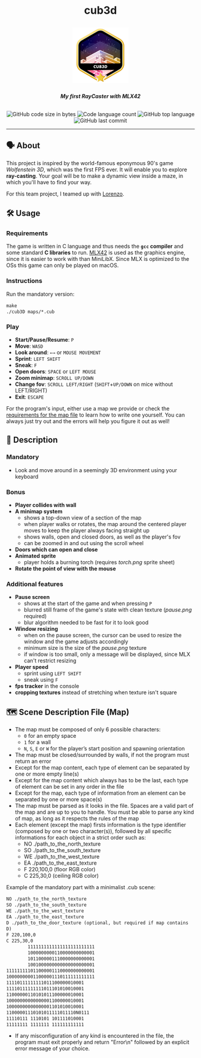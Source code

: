 <h1 align="center">
	<p>
	cub3d
	</p>
	<img src="https://github.com/aaron-22766/aaron-22766/blob/main/42-badges/cub3dm.png">
</h1>

<p align="center">
	<b><i>My first RayCaster with MLX42</i></b><br><br>
</p>

<p align="center">
	<img alt="GitHub code size in bytes" src="https://img.shields.io/github/languages/code-size/aaron-22766/42_cub3d?color=lightblue" />
	<img alt="Code language count" src="https://img.shields.io/github/languages/count/aaron-22766/42_cub3d?color=yellow" />
	<img alt="GitHub top language" src="https://img.shields.io/github/languages/top/aaron-22766/42_cub3d?color=blue" />
	<img alt="GitHub last commit" src="https://img.shields.io/github/last-commit/aaron-22766/42_cub3d?color=green" />
</p>

---

## 🗣 About

This project is inspired by the world-famous eponymous 90's game *Wolfenstein 3D*, which was the first FPS ever. It will enable you to explore **ray-casting**. Your goal will be to make a dynamic view inside a maze, in which you'll have to find your way.

For this team project, I teamed up with [Lorenzo](https://github.com/LorenFiorini).

## 🛠 Usage


### Requirements

The game is written in C language and thus needs the **`gcc` compiler** and some standard **C libraries** to run. [MLX42](https://github.com/codam-coding-college/MLX42) is used as the graphics engine, since it is easier to work with than MiniLibX. Since MLX is optimized to the OSs this game can only be played on macOS.

### Instructions

Run the mandatory version:
```shell
make
./cub3D maps/*.cub
```

### Play

* **Start/Pause/Resume**: `P`
* **Move**: `WASD`
* **Look around**: `←→` or `MOUSE MOVEMENT`
* **Sprint**: `LEFT SHIFT`
* **Sneak**: `F`
* **Open doors**: `SPACE` or `LEFT MOUSE`
* **Zoom minimap**: `SCROLL UP/DOWN`
* **Change fov**: `SCROLL LEFT/RIGHT` (`SHIFT`+`UP/DOWN` on mice without LEFT/RIGHT)
* **Exit**: `ESCAPE`

For the program's input, either use a map we provide or check the [requirements for the map file](#map) to learn how to write one yourself. You can always just try out and the errors will help you figure it out as well!

## 💬 Description

### Mandatory

* Look and move around in a seemingly 3D environment using your keyboard

### Bonus

* **Player collides with wall**
* **A minimap system**
  - shows a top-down view of a section of the map
  - when player walks or rotates, the map around the centered player moves to keep the player always facing straight up
  - shows walls, open and closed doors, as well as the player's fov
  - can be zoomed in and out using the scroll wheel
* **Doors which can open and close**
* **Animated sprite**
  - player holds a burning torch (requires *torch.png* sprite sheet)
* **Rotate the point of view with the mouse**

### Additional features

* **Pause screen**
  - shows at the start of the game and when pressing `P`
  - blurred still frame of the game's state with clean texture (*pause.png* required)
  - blur algorithm needed to be fast for it to look good
* **Window resizing**
  - when on the pause screen, the cursor can be used to resize the window and the game adjusts accordingly
  - minimum size is the size of the *pause.png* texture
  - if window is too small, only a message will be displayed, since MLX can't restrict resizing
* **Player speed**
  - sprint using `LEFT SHIFT`
  - sneak using `F`
* **fps tracker** in the console
* **cropping textures** instead of stretching when texture isn't square

<h2 id="map">
🗺 Scene Description File (Map)
</h2>

* The map must be composed of only 6 possible characters:
  - `0` for an empty space
  - `1` for a wall
  - `N`, `S`, `E` or `W` for the player’s start position and spawning orientation
* The map must be closed/surrounded by walls, if not the program must return an error
* Except for the map content, each type of element can be separated by one or more empty line(s)
* Except for the map content which always has to be the last, each type of element can be set in any order in the file
* Except for the map, each type of information from an element can be separated by one or more space(s)
* The map must be parsed as it looks in the file. Spaces are a valid part of the map and are up to you to handle. You must be able to parse any kind of map, as long as it respects the rules of the map
* Each element (except the map) firsts information is the type identifier (composed by one or two character(s)), followed by all specific informations for each object in a strict order such as:
  - NO ./path_to_the_north_texture
  - SO ./path_to_the_south_texture
  - WE ./path_to_the_west_texture
  - EA ./path_to_the_east_texture
  - F 220,100,0 (floor RGB color)
  - C 225,30,0 (ceiling RGB color)

Example of the mandatory part with a minimalist .cub scene:
```
NO ./path_to_the_north_texture
SO ./path_to_the_south_texture
WE ./path_to_the_west_texture
EA ./path_to_the_east_texture
D ./path_to_the_door_texture (optional, but required if map contains D)
F 220,100,0
C 225,30,0
        1111111111111111111111111
        1000000000110000000000001
        1011000001110000000000001
        1001000000000000000000001
111111111011000001110000000000001
100000000011000001110111111111111
11110111111111011100000010001
11110111111111011101010010001
11000000110101011100000010001
10000000000000001100000010001
10000000000000001101010010001
11000001110101011111011110N0111
11110111 1110101 101111010001
11111111 1111111 111111111111

```

* If any misconfiguration of any kind is encountered in the file, the program must exit properly and return "Error\n" followed by an explicit error message of your choice.
